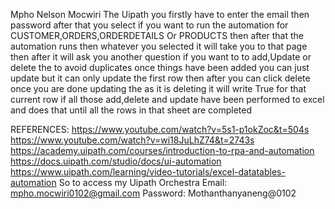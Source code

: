 Mpho Nelson Mocwiri
The Uipath you firstly have to enter the email then password after that you select if you want to run the automation for CUSTOMER,ORDERS,ORDERDETAILS Or PRODUCTS then after that the automation runs then whatever you selected it will take you to that page then after it will ask you another question if you want to to add,Update or delete the to avoid duplicates once things have been added you can just update but it can only update the first row then after you can click delete once you are done updating the as it is deleting it will write True for that current row if all those add,delete and update have been performed to excel and does that until all the rows in that sheet are completed

REFERENCES:
https://www.youtube.com/watch?v=5s1-p1okZoc&t=504s
https://www.youtube.com/watch?v=wi18JuLhZ74&t=2743s
https://academy.uipath.com/courses/introduction-to-rpa-and-automation  
https://docs.uipath.com/studio/docs/ui-automation
https://www.uipath.com/learning/video-tutorials/excel-datatables-automation 
So to access my Uipath Orchestra 
Email: mpho.mocwiri0102@gmail.com
Password: Mothanthanyaneng@0102
